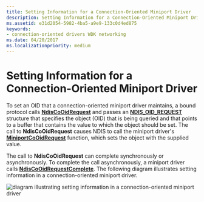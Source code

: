 ```yaml
---
title: Setting Information for a Connection-Oriented Miniport Driver
description: Setting Information for a Connection-Oriented Miniport Driver
ms.assetid: e31d2054-5982-4ba5-a9e9-133c0d4ed875
keywords:
- connection-oriented drivers WDK networking
ms.date: 04/20/2017
ms.localizationpriority: medium
---
```


# Setting Information for a Connection-Oriented Miniport Driver





To set an OID that a connection-oriented miniport driver maintains, a bound protocol calls [**NdisCoOidRequest**](https://msdn.microsoft.com/library/windows/hardware/ff561711) and passes an [**NDIS\_OID\_REQUEST**](https://msdn.microsoft.com/library/windows/hardware/ff566710) structure that specifies the object (OID) that is being queried and that points to a buffer that contains the value to which the object should be set. The call to **NdisCoOidRequest** causes NDIS to call the miniport driver's [**MiniportCoOidRequest**](https://msdn.microsoft.com/library/windows/hardware/ff559362) function, which sets the object with the supplied value.

The call to **NdisCoOidRequest** can complete synchronously or asynchronously. To complete the call asynchronously, a miniport driver calls [**NdisCoOidRequestComplete**](https://msdn.microsoft.com/library/windows/hardware/ff561716). The following diagram illustrates setting information in a connection-oriented miniport driver.

![diagram illustrating setting information in a connection-oriented miniport driver](images/fig5-3.png)

 

 






